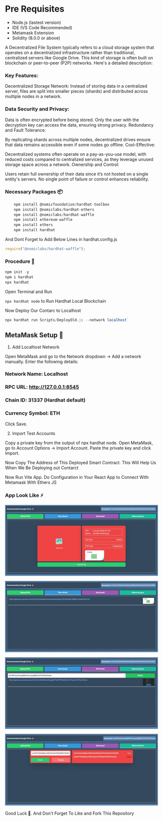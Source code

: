 # Pre Requisites
- Node.js (lastest version)
- IDE (VS Code Recommended)
- Metamask Extension
- Solidity (8.0.0 or above)
  

A Decentralized File System typically refers to a cloud storage system that operates on a decentralized infrastructure rather than traditional, centralized servers like Google Drive. This kind of storage is often built on blockchain or peer-to-peer (P2P) networks. Here's a detailed description:

### Key Features:
Decentralized Storage Network: Instead of storing data in a centralized server, files are split into smaller pieces (shards) and distributed across multiple nodes in a network.

### Data Security and Privacy:

Data is often encrypted before being stored.
Only the user with the decryption key can access the data, ensuring strong privacy.
Redundancy and Fault Tolerance:

By replicating shards across multiple nodes, decentralized drives ensure that data remains accessible even if some nodes go offline.
Cost-Effective:

Decentralized systems often operate on a pay-as-you-use model, with reduced costs compared to centralized services, as they leverage unused storage space across a network.
Ownership and Control:

Users retain full ownership of their data since it’s not hosted on a single entity's servers.
No single point of failure or control enhances reliability.


### Necessary Packages 📦

```js
    npm install @nomicfoundation/hardhat-toolbox
    npm install @nomiclabs/hardhat-ethers
    npm install @nomiclabs/hardhat-waffle
    npm install ethereum-waffle
    npm install ethers
    npm install hardhat
```

And Dont Forget to Add Below Lines in hardhat.config.js

```js
require("@nomiclabs/hardhat-waffle");
```

### Procedure 🧪

```js
npm init -y
npm i hardhat
npx hardhat
```

Open Terminal and Run

`npx hardhat node` to Run Hardhat Local Blockchain

Now Deploy Our Contarc to Localhost

```js
npx hardhat run Scripts/DeployOld.js --network localhost`
```


## MetaMask Setup 🔑
1. Add Localhost Network
   
Open MetaMask and go to the Network dropdown → Add a network manually.
Enter the following details:

### Network Name: Localhost
### RPC URL: http://127.0.0.1:8545
### Chain ID: 31337 (Hardhat default)
### Currency Symbol: ETH
Click Save.

2. Import Test Accounts
   
Copy a private key from the output of npx hardhat node.
Open MetaMask, go to Account Options → Import Account.
Paste the private key and click Import.


Now Copy The Address of This Deployed Smart Contract. This Will Help Us When We Be Deploying out Contarct

Now Run Vite App. Do Configuration in Your React App to Connect With Metamask With Ethers JS 

### App Look Like ⚡

![Upload File](./Important%20Images%20For%20Readme/A.jpg)

![Your Asset](./Important%20Images%20For%20Readme/B.jpg)

![Get Asset](./Important%20Images%20For%20Readme/C.jpg)

![Share Access](./Important%20Images%20For%20Readme/D.jpg)

Good Luck 👋. And Don't Forget To Like and Fork This Repository
